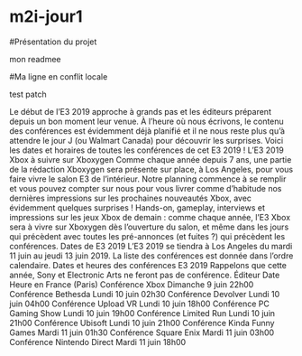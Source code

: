 # m2i-jour1

#Présentation du projet

mon readmee

#Ma ligne en conflit locale


test patch


Le début de l’E3 2019 approche à grands pas et les éditeurs préparent depuis un bon moment leur venue. À l’heure où nous écrivons, le contenu des conférences est évidemment déjà planifié et il ne nous reste plus qu’à attendre le jour J (ou Walmart Canada) pour découvrir les surprises. Voici les dates et horaires de toutes les conférences de cet E3 2019 !
L’E3 2019 Xbox à suivre sur Xboxygen
Comme chaque année depuis 7 ans, une partie de la rédaction Xboxygen sera présente sur place, à Los Angeles, pour vous faire vivre le salon E3 de l’intérieur.
Notre planning commence à se remplir et vous pouvez compter sur nous pour vous livrer comme d’habitude nos dernières impressions sur les prochaines nouveautés Xbox, avec évidemment quelques surprises !
Hands-on, gameplay, interviews et impressions sur les jeux Xbox de demain : comme chaque année, l’E3 Xbox sera à vivre sur Xboxygen dès l’ouverture du salon, et même dans les jours qui précèdent avec toutes les pré-annonces (et fuites ?) qui précèdent les conférences.
Dates de E3 2019
L’E3 2019 se tiendra à Los Angeles du mardi 11 juin au jeudi 13 juin 2019. La liste des conférences est donnée dans l’ordre calendaire.
Dates et heures des conférences E3 2019
Rappelons que cette année, Sony et Electronic Arts ne feront pas de conférence.
Éditeur
Date
Heure en France (Paris)
Conférence Xbox
Dimanche 9 juin
22h00
Conférence Bethesda
Lundi 10 juin
02h30
Conférence Devolver
Lundi 10 juin
04h00
Conférence Upload VR
Lundi 10 juin
18h00
Conférence PC Gaming Show
Lundi 10 juin
19h00
Conférence Limited Run
Lundi 10 juin
21h00
Conférence Ubisoft
Lundi 10 juin
21h00
Conférence Kinda Funny Games
Mardi 11 juin
01h30
Conférence Square Enix
Mardi 11 juin
03h00
Conférence Nintendo Direct
Mardi 11 juin
18h00